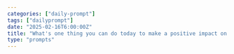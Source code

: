 ```yaml
---
categories: ["daily-prompt"]
tags: ["dailyprompt"]
date: "2025-02-16T6:00:00Z"
title: "What's one thing you can do today to make a positive impact on the world?"
type: "prompts"
---
```

